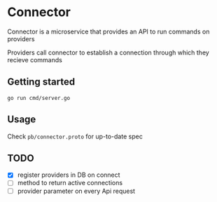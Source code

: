 # Connector

Connector is a microservice that provides an API to run commands on providers

Providers call connector to establish a connection through which they recieve commands

## Getting started
```shell
go run cmd/server.go
```

## Usage
Check `pb/connector.proto` for up-to-date spec

## TODO

- [x] register providers in DB on connect
- [ ] method to return active connections
- [ ] provider parameter on every Api request
